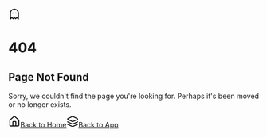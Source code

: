 <!DOCTYPE html><html lang="en"><head><meta charSet="utf-8"/><meta name="viewport" content="width=device-width, initial-scale=1"/><link rel="stylesheet" href="/_next/static/chunks/%5Broot%20of%20the%20server%5D__b07dbc43._.css" data-precedence="next_static/chunks/[root of the server]__b07dbc43._.css"/><link rel="preload" as="script" fetchPriority="low" href="/_next/static/chunks/%5Bturbopack%5D_browser_dev_hmr-client_hmr-client_ts_c040f5c6._.js"/><script src="/_next/static/chunks/node_modules_next_dist_compiled_2ce9398a._.js" async=""></script><script src="/_next/static/chunks/node_modules_next_dist_client_fdf37019._.js" async=""></script><script src="/_next/static/chunks/node_modules_next_dist_3bfaed20._.js" async=""></script><script src="/_next/static/chunks/ed0b0_%40swc_helpers_cjs_d9e50ee1._.js" async=""></script><script src="/_next/static/chunks/_e69f0d32._.js" async=""></script><script src="/_next/static/chunks/_deb52305._.js" async=""></script><script src="/_next/static/chunks/node_modules_next_dist_1a6ee436._.js" async=""></script><script src="/_next/static/chunks/src_app_favicon_ico_mjs_376f0eb5._.js" async=""></script><script src="/_next/static/chunks/node_modules_ee8196f3._.js" async=""></script><script src="/_next/static/chunks/src_a97c6cda._.js" async=""></script><script src="/_next/static/chunks/src_app_layout_tsx_85f306c7._.js" async=""></script><script src="/_next/static/chunks/node_modules_@sentry_nextjs_build_esm_fcbc9425._.js" async=""></script><script src="/_next/static/chunks/node_modules_@sentry_core_build_esm_71d1e44d._.js" async=""></script><script src="/_next/static/chunks/node_modules_@sentry_browser_build_npm_esm_f432631a._.js" async=""></script><script src="/_next/static/chunks/node_modules_@sentry-internal_browser-utils_build_esm_e11755f5._.js" async=""></script><script src="/_next/static/chunks/node_modules_@sentry_react_build_esm_91762221._.js" async=""></script><script src="/_next/static/chunks/node_modules_next_5b59eec0._.js" async=""></script><script src="/_next/static/chunks/node_modules_@sentry-internal_replay_build_npm_esm_index_59148d8f.js" async=""></script><script src="/_next/static/chunks/node_modules_e2e6785c._.js" async=""></script><script src="/_next/static/chunks/src_32ee38ba._.js" async=""></script><script src="/_next/static/chunks/src_app_global-error_tsx_94413351._.js" async=""></script><meta name="robots" content="noindex"/><meta name="next-size-adjust" content=""/><meta property="og:image" content="/oneStopMarketing.png"/><meta property="og:image:type" content="image/png"/><meta property="og:image:width" content="1200"/><meta property="og:image:height" content="630"/><meta property="og:site_name" content="oneStopMarketing"/><meta property="og:url" content="https://oneStopMarketing.dev/"/><meta name="twitter:image" content="/oneStopMarketing.png"/><meta name="twitter:image:type" content="image/png"/><meta name="twitter:image:width" content="1200"/><meta name="twitter:image:height" content="630"/><meta name="twitter:card" content="summary_large_image"/><title>oneStopMarketing - SaaS Template</title><meta name="description" content="Comprehensive SaaS starter template to ship your ideas blazingly fast"/><link rel="icon" href="/favicon.ico?favicon.45db1c09.ico" sizes="256x256" type="image/x-icon"/><script>document.querySelectorAll('body link[rel="icon"], body link[rel="apple-touch-icon"]').forEach(el => document.head.appendChild(el))</script><script src="/_next/static/chunks/node_modules_next_dist_build_polyfills_polyfill-nomodule.js" noModule=""></script></head><body class="geist_e531dabc-module__QGiZLq__variable geist_mono_68a01160-module__YLcDdW__variable antialiased"><section aria-label="Notifications alt+T" tabindex="-1" aria-live="polite" aria-relevant="additions text" aria-atomic="false"></section><div class="flex min-h-screen w-full items-center justify-center bg-background px-4 py-12 lg:px-8"><div class="rounded-lg border text-card-foreground relative overflow-hidden border-none bg-gradient-to-br from-background to-muted p-8 shadow-xl"><div class="absolute right-0 top-0 size-32 rotate-45 bg-gradient-to-br from-primary/20 to-primary/10"></div><div class="relative z-10 flex flex-col items-center text-center"><div class="mb-4 flex items-center justify-center rounded-full bg-muted p-3"><svg xmlns="http://www.w3.org/2000/svg" width="24" height="24" viewBox="0 0 24 24" fill="none" stroke="currentColor" stroke-width="2" stroke-linecap="round" stroke-linejoin="round" class="lucide lucide-ghost size-12 text-primary"><path d="M9 10h.01"></path><path d="M15 10h.01"></path><path d="M12 2a8 8 0 0 0-8 8v12l3-3 2.5 2.5L12 19l2.5 2.5L17 19l3 3V10a8 8 0 0 0-8-8z"></path></svg></div><h1 class="mb-2 text-4xl font-bold tracking-tight">404</h1><h2 class="mb-4 text-2xl font-semibold">Page Not Found</h2><p class="mb-8 max-w-md text-muted-foreground">Sorry, we couldn&#x27;t find the page you&#x27;re looking for. Perhaps it&#x27;s been moved or no longer exists.</p><div class="flex flex-col gap-4 sm:flex-row"><a class="inline-flex items-center justify-center whitespace-nowrap rounded-md font-medium focus-visible:outline-none focus-visible:ring-1 focus-visible:ring-ring disabled:pointer-events-none disabled:opacity-50 [&amp;_svg]:pointer-events-none [&amp;_svg]:size-4 [&amp;_svg]:shrink-0 bg-radial-[at_52%_-52%] **:[text-shadow:0_1px_0_var(--color-primary)] border-primary from-primary/70 to-primary/95 text-primary-foreground inset-shadow-2xs inset-shadow-white/25 dark:inset-shadow-white dark:from-primary dark:to-primary/70 dark:hover:to-primary border text-sm shadow-md shadow-zinc-950/30 ring-0 transition-[filter] duration-200 hover:brightness-125 active:brightness-95 dark:border-0 h-9 px-4 py-2 gap-2" href="/"><svg xmlns="http://www.w3.org/2000/svg" width="24" height="24" viewBox="0 0 24 24" fill="none" stroke="currentColor" stroke-width="2" stroke-linecap="round" stroke-linejoin="round" class="lucide lucide-house size-4"><path d="M15 21v-8a1 1 0 0 0-1-1h-4a1 1 0 0 0-1 1v8"></path><path d="M3 10a2 2 0 0 1 .709-1.528l7-5.999a2 2 0 0 1 2.582 0l7 5.999A2 2 0 0 1 21 10v9a2 2 0 0 1-2 2H5a2 2 0 0 1-2-2z"></path></svg>Back to Home</a><a class="inline-flex items-center justify-center whitespace-nowrap rounded-md text-sm font-medium transition-colors focus-visible:outline-none focus-visible:ring-1 focus-visible:ring-ring disabled:pointer-events-none disabled:opacity-50 [&amp;_svg]:pointer-events-none [&amp;_svg]:size-4 [&amp;_svg]:shrink-0 border border-input bg-background shadow-sm hover:bg-accent hover:text-accent-foreground h-9 px-4 py-2 gap-2" href="/callback"><svg xmlns="http://www.w3.org/2000/svg" width="24" height="24" viewBox="0 0 24 24" fill="none" stroke="currentColor" stroke-width="2" stroke-linecap="round" stroke-linejoin="round" class="lucide lucide-layers size-4"><path d="m12.83 2.18a2 2 0 0 0-1.66 0L2.6 6.08a1 1 0 0 0 0 1.83l8.58 3.91a2 2 0 0 0 1.66 0l8.58-3.9a1 1 0 0 0 0-1.83Z"></path><path d="m22 17.65-9.17 4.16a2 2 0 0 1-1.66 0L2 17.65"></path><path d="m22 12.65-9.17 4.16a2 2 0 0 1-1.66 0L2 12.65"></path></svg>Back to App</a></div></div></div></div><!--$--><!--/$--><!--$--><!--/$--><script src="/_next/static/chunks/%5Bturbopack%5D_browser_dev_hmr-client_hmr-client_ts_c040f5c6._.js" async=""></script><script>(self.__next_f=self.__next_f||[]).push([0])</script><script>self.__next_f.push([1,"3:\"$Sreact.fragment\"\n5:I[\"[project]/node_modules/next/dist/client/components/layout-router.js [app-client] (ecmascript)\",[\"static/chunks/node_modules_next_dist_1a6ee436._.js\",\"static/chunks/src_app_favicon_ico_mjs_376f0eb5._.js\"],\"default\"]\n6:I[\"[project]/node_modules/next/dist/client/components/render-from-template-context.js [app-client] (ecmascript)\",[\"static/chunks/node_modules_next_dist_1a6ee436._.js\",\"static/chunks/src_app_favicon_ico_mjs_376f0eb5._.js\"],\"default\"]\n8:I[\"[project]/src/components/PostHogProvider.tsx [app-client] (ecmascript)\",[\"static/chunks/node_modules_ee8196f3._.js\",\"static/chunks/src_a97c6cda._.js\",\"static/chunks/src_app_layout_tsx_85f306c7._.js\"],\"PostHogProvider\"]\n9:I[\"[project]/node_modules/sonner/dist/index.mjs [app-client] (ecmascript)\",[\"static/chunks/node_modules_ee8196f3._.js\",\"static/chunks/src_a97c6cda._.js\",\"static/chunks/src_app_layout_tsx_85f306c7._.js\"],\"Toaster\"]\n1d:I[\"[project]/node_modules/next/dist/client/components/metadata/metadata-boundary.js [app-client] (ecmascript)\",[\"static/chunks/node_modules_next_dist_1a6ee436._.js\",\"static/chunks/src_app_favicon_ico_mjs_376f0eb5._.js\"],\"MetadataBoundary\"]\n20:I[\"[project]/node_modules/next/dist/client/components/metadata/metadata-boundary.js [app-client] (ecmascript)\",[\"static/chunks/node_modules_next_dist_1a6ee436._.js\",\"static/chunks/src_app_favicon_ico_mjs_376f0eb5._.js\"],\"OutletBoundary\"]\n27:I[\"[project]/node_modules/next/dist/client/components/metadata/async-metadata.js [app-client] (ecmascript)\",[\"static/chunks/node_modules_next_dist_1a6ee436._.js\",\"static/chunks/src_app_favicon_ico_mjs_376f0eb5._.js\"],\"AsyncMetadataOutlet\"]\n2a:I[\"[project]/node_modules/next/dist/client/components/client-page.js [app-client] (ecmascript)\",[\"static/chunks/node_modules_next_dist_1a6ee436._.js\",\"static/chunks/src_app_favicon_ico_mjs_376f0eb5._.js\"],\"ClientPageRoot\"]\n2b:I[\"[project]/node_modules/next/dist/client/components/client-segment.js [app-client] (ecmascript)\",[\"static/chunks/node_modules_next_dist_1a6ee436._.js\",\"static/chunks/src_app_"])</script><script>self.__next_f.push([1,"favicon_ico_mjs_376f0eb5._.js\"],\"ClientSegmentRoot\"]\n2c:I[\"[project]/src/app/global-error.tsx [app-client] (ecmascript)\",[\"static/chunks/node_modules_ee8196f3._.js\",\"static/chunks/src_a97c6cda._.js\",\"static/chunks/src_app_layout_tsx_85f306c7._.js\",\"static/chunks/node_modules_@sentry_nextjs_build_esm_fcbc9425._.js\",\"static/chunks/node_modules_@sentry_core_build_esm_71d1e44d._.js\",\"static/chunks/node_modules_@sentry_browser_build_npm_esm_f432631a._.js\",\"static/chunks/node_modules_@sentry-internal_browser-utils_build_esm_e11755f5._.js\",\"static/chunks/node_modules_@sentry_react_build_esm_91762221._.js\",\"static/chunks/node_modules_next_5b59eec0._.js\",\"static/chunks/node_modules_@sentry-internal_replay_build_npm_esm_index_59148d8f.js\",\"static/chunks/node_modules_e2e6785c._.js\",\"static/chunks/src_32ee38ba._.js\",\"static/chunks/src_app_global-error_tsx_94413351._.js\"],\"default\"]\n2d:I[\"[project]/node_modules/next/dist/client/components/http-access-fallback/error-boundary.js [app-client] (ecmascript)\",[\"static/chunks/node_modules_next_dist_1a6ee436._.js\",\"static/chunks/src_app_favicon_ico_mjs_376f0eb5._.js\"],\"HTTPAccessFallbackBoundary\"]\n2e:I[\"[project]/node_modules/next/dist/client/components/metadata/metadata-boundary.js [app-client] (ecmascript)\",[\"static/chunks/node_modules_next_dist_1a6ee436._.js\",\"static/chunks/src_app_favicon_ico_mjs_376f0eb5._.js\"],\"ViewportBoundary\"]\n2f:\"$SkResourceStore\"\n38:\"$Sreact.suspense\"\n39:I[\"[project]/node_modules/next/dist/client/components/metadata/async-metadata.js [app-client] (ecmascript)\",[\"static/chunks/node_modules_next_dist_1a6ee436._.js\",\"static/chunks/src_app_favicon_ico_mjs_376f0eb5._.js\"],\"AsyncMetadata\"]\n:HL[\"/_next/static/chunks/%5Broot%20of%20the%20server%5D__b07dbc43._.css\",\"style\"]\n2:{\"name\":\"Preloads\",\"env\":\"Server\",\"key\":null,\"owner\":null,\"stack\":[],\"props\":{\"preloadCallbacks\":[\"$E(()=\u003e{ctx.componentMod.preloadStyle(fullHref,ctx.renderOpts.crossOrigin,ctx.nonce)})\"]}}\n1:D\"$2\"\n1:null\n7:{\"name\":\"RootLayout\",\"env\":\"Server\",\"key\":null,\"owner\":null,\"stack\":[],\"props\":{\"childr"])</script><script>self.__next_f.push([1,"en\":[\"$\",\"$L5\",null,{\"parallelRouterKey\":\"children\",\"error\":\"$undefined\",\"errorStyles\":\"$undefined\",\"errorScripts\":\"$undefined\",\"template\":[\"$\",\"$3\",null,{\"children\":[\"$\",\"$L6\",null,{},null,[],1]},null,[],0],\"templateStyles\":\"$undefined\",\"templateScripts\":\"$undefined\",\"notFound\":\"$Y\",\"forbidden\":\"$undefined\",\"unauthorized\":\"$undefined\"},null,[],1],\"params\":\"$Y\"}}\n4:D\"$7\"\nb:{\"name\":\"NotFoundPage\",\"env\":\"Server\",\"key\":null,\"owner\":null,\"stack\":[],\"props\":{}}\na:D\"$b\"\nd:{\"name\":\"GhostIcon\",\"env\":\"Server\",\"key\":null,\"owner\":\"$b\",\"stack\":[[\"NotFoundPage\",\"/Users/abhishekgusain/Documents/2025/cloudfare_onestopmarketing/.next/server/chunks/ssr/src_app_not-found_tsx_16e92e39._.js\",149,290]],\"props\":{}}\nc:D\"$d\"\nc:[\"$\",\"svg\",null,{\"xmlns\":\"http://www.w3.org/2000/svg\",\"width\":\"24\",\"height\":\"24\",\"viewBox\":\"0 0 24 24\",\"fill\":\"none\",\"stroke\":\"currentColor\",\"strokeWidth\":\"2\",\"strokeLinecap\":\"round\",\"strokeLinejoin\":\"round\",\"className\":\"lucide lucide-ghost size-12 text-primary\",\"children\":[[\"$\",\"path\",null,{\"d\":\"M9 10h.01\"},\"$d\",[[\"GhostIcon\",\"/Users/abhishekgusain/Documents/2025/cloudfare_onestopmarketing/.next/server/chunks/ssr/src_app_not-found_tsx_16e92e39._.js\",28,264]],1],[\"$\",\"path\",null,{\"d\":\"M15 10h.01\"},\"$d\",[[\"GhostIcon\",\"/Users/abhishekgusain/Documents/2025/cloudfare_onestopmarketing/.next/server/chunks/ssr/src_app_not-found_tsx_16e92e39._.js\",35,264]],1],[\"$\",\"path\",null,{\"d\":\"M12 2a8 8 0 0 0-8 8v12l3-3 2.5 2.5L12 19l2.5 2.5L17 19l3 3V10a8 8 0 0 0-8-8z\"},\"$d\",[[\"GhostIcon\",\"/Users/abhishekgusain/Documents/2025/cloudfare_onestopmarketing/.next/server/chunks/ssr/src_app_not-found_tsx_16e92e39._.js\",42,264]],1]]},\"$d\",[[\"GhostIcon\",\"/Users/abhishekgusain/Documents/2025/cloudfare_onestopmarketing/.next/server/chunks/ssr/src_app_not-found_tsx_16e92e39._.js\",14,279]],1]\nf:{\"name\":\"HouseIcon\",\"env\":\"Server\",\"key\":null,\"owner\":\"$b\",\"stack\":[[\"NotFoundPage\",\"/Users/abhishekgusain/Documents/2025/cloudfare_onestopmarketing/.next/server/chunks/ssr/src_app_not-found_tsx_16e92e39._.js\",191,292]],\"props\":{}}\ne:D\"$f\"\ne:[\"$\",\"svg\",nu"])</script><script>self.__next_f.push([1,"ll,{\"xmlns\":\"http://www.w3.org/2000/svg\",\"width\":\"24\",\"height\":\"24\",\"viewBox\":\"0 0 24 24\",\"fill\":\"none\",\"stroke\":\"currentColor\",\"strokeWidth\":\"2\",\"strokeLinecap\":\"round\",\"strokeLinejoin\":\"round\",\"className\":\"lucide lucide-house size-4\",\"children\":[[\"$\",\"path\",null,{\"d\":\"M15 21v-8a1 1 0 0 0-1-1h-4a1 1 0 0 0-1 1v8\"},\"$f\",[[\"HouseIcon\",\"/Users/abhishekgusain/Documents/2025/cloudfare_onestopmarketing/.next/server/chunks/ssr/src_app_not-found_tsx_16e92e39._.js\",69,264]],1],[\"$\",\"path\",null,{\"d\":\"M3 10a2 2 0 0 1 .709-1.528l7-5.999a2 2 0 0 1 2.582 0l7 5.999A2 2 0 0 1 21 10v9a2 2 0 0 1-2 2H5a2 2 0 0 1-2-2z\"},\"$f\",[[\"HouseIcon\",\"/Users/abhishekgusain/Documents/2025/cloudfare_onestopmarketing/.next/server/chunks/ssr/src_app_not-found_tsx_16e92e39._.js\",76,264]],1]]},\"$f\",[[\"HouseIcon\",\"/Users/abhishekgusain/Documents/2025/cloudfare_onestopmarketing/.next/server/chunks/ssr/src_app_not-found_tsx_16e92e39._.js\",55,279]],1]\n11:{\"name\":\"LayersIcon\",\"env\":\"Server\",\"key\":null,\"owner\":\"$b\",\"stack\":[[\"NotFoundPage\",\"/Users/abhishekgusain/Documents/2025/cloudfare_onestopmarketing/.next/server/chunks/ssr/src_app_not-found_tsx_16e92e39._.js\",208,292]],\"props\":{}}\n10:D\"$11\"\n10:[\"$\",\"svg\",null,{\"xmlns\":\"http://www.w3.org/2000/svg\",\"width\":\"24\",\"height\":\"24\",\"viewBox\":\"0 0 24 24\",\"fill\":\"none\",\"stroke\":\"currentColor\",\"strokeWidth\":\"2\",\"strokeLinecap\":\"round\",\"strokeLinejoin\":\"round\",\"className\":\"lucide lucide-layers size-4\",\"children\":[[\"$\",\"path\",null,{\"d\":\"m12.83 2.18a2 2 0 0 0-1.66 0L2.6 6.08a1 1 0 0 0 0 1.83l8.58 3.91a2 2 0 0 0 1.66 0l8.58-3.9a1 1 0 0 0 0-1.83Z\"},\"$11\",[[\"LayersIcon\",\"/Users/abhishekgusain/Documents/2025/cloudfare_onestopmarketing/.next/server/chunks/ssr/src_app_not-found_tsx_16e92e39._.js\",103,264]],1],[\"$\",\"path\",null,{\"d\":\"m22 17.65-9.17 4.16a2 2 0 0 1-1.66 0L2 17.65\"},\"$11\",[[\"LayersIcon\",\"/Users/abhishekgusain/Documents/2025/cloudfare_onestopmarketing/.next/server/chunks/ssr/src_app_not-found_tsx_16e92e39._.js\",110,264]],1],[\"$\",\"path\",null,{\"d\":\"m22 12.65-9.17 4.16a2 2 0 0 1-1.66 0L2 12.65\"},\"$11\",[[\"LayersIcon"])</script><script>self.__next_f.push([1,"\",\"/Users/abhishekgusain/Documents/2025/cloudfare_onestopmarketing/.next/server/chunks/ssr/src_app_not-found_tsx_16e92e39._.js\",117,264]],1]]},\"$11\",[[\"LayersIcon\",\"/Users/abhishekgusain/Documents/2025/cloudfare_onestopmarketing/.next/server/chunks/ssr/src_app_not-found_tsx_16e92e39._.js\",89,280]],1]\n"])</script><script>self.__next_f.push([1,"a:[\"$\",\"div\",null,{\"className\":\"flex min-h-screen w-full items-center justify-center bg-background px-4 py-12 lg:px-8\",\"children\":[\"$\",\"div\",null,{\"className\":\"rounded-lg border text-card-foreground relative overflow-hidden border-none bg-gradient-to-br from-background to-muted p-8 shadow-xl\",\"children\":[[\"$\",\"div\",null,{\"className\":\"absolute right-0 top-0 size-32 rotate-45 bg-gradient-to-br from-primary/20 to-primary/10\"},\"$b\",[[\"NotFoundPage\",\"/Users/abhishekgusain/Documents/2025/cloudfare_onestopmarketing/.next/server/chunks/ssr/src_app_not-found_tsx_16e92e39._.js\",137,268]],1],[\"$\",\"div\",null,{\"className\":\"relative z-10 flex flex-col items-center text-center\",\"children\":[[\"$\",\"div\",null,{\"className\":\"mb-4 flex items-center justify-center rounded-full bg-muted p-3\",\"children\":\"$c\"},\"$b\",[[\"NotFoundPage\",\"/Users/abhishekgusain/Documents/2025/cloudfare_onestopmarketing/.next/server/chunks/ssr/src_app_not-found_tsx_16e92e39._.js\",147,276]],1],[\"$\",\"h1\",null,{\"className\":\"mb-2 text-4xl font-bold tracking-tight\",\"children\":\"404\"},\"$b\",[[\"NotFoundPage\",\"/Users/abhishekgusain/Documents/2025/cloudfare_onestopmarketing/.next/server/chunks/ssr/src_app_not-found_tsx_16e92e39._.js\",159,276]],1],[\"$\",\"h2\",null,{\"className\":\"mb-4 text-2xl font-semibold\",\"children\":\"Page Not Found\"},\"$b\",[[\"NotFoundPage\",\"/Users/abhishekgusain/Documents/2025/cloudfare_onestopmarketing/.next/server/chunks/ssr/src_app_not-found_tsx_16e92e39._.js\",167,276]],1],[\"$\",\"p\",null,{\"className\":\"mb-8 max-w-md text-muted-foreground\",\"children\":\"Sorry, we couldn't find the page you're looking for. Perhaps it's been moved or no longer exists.\"},\"$b\",[[\"NotFoundPage\",\"/Users/abhishekgusain/Documents/2025/cloudfare_onestopmarketing/.next/server/chunks/ssr/src_app_not-found_tsx_16e92e39._.js\",175,276]],1],[\"$\",\"div\",null,{\"className\":\"flex flex-col gap-4 sm:flex-row\",\"children\":[[\"$\",\"a\",null,{\"className\":\"inline-flex items-center justify-center whitespace-nowrap rounded-md font-medium focus-visible:outline-none focus-visible:ring-1 focus-visible:ring-ring disabled:pointer-events-none disabled:opacity-50 [\u0026_svg]:pointer-events-none [\u0026_svg]:size-4 [\u0026_svg]:shrink-0 bg-radial-[at_52%_-52%] **:[text-shadow:0_1px_0_var(--color-primary)] border-primary from-primary/70 to-primary/95 text-primary-foreground inset-shadow-2xs inset-shadow-white/25 dark:inset-shadow-white dark:from-primary dark:to-primary/70 dark:hover:to-primary border text-sm shadow-md shadow-zinc-950/30 ring-0 transition-[filter] duration-200 hover:brightness-125 active:brightness-95 dark:border-0 h-9 px-4 py-2 gap-2\",\"href\":\"/\",\"children\":[\"$e\",\"Back to Home\"]},\"$b\",[[\"NotFoundPage\",\"/Users/abhishekgusain/Documents/2025/cloudfare_onestopmarketing/.next/server/chunks/ssr/src_app_not-found_tsx_16e92e39._.js\",186,284]],1],[\"$\",\"a\",null,{\"className\":\"inline-flex items-center justify-center whitespace-nowrap rounded-md text-sm font-medium transition-colors focus-visible:outline-none focus-visible:ring-1 focus-visible:ring-ring disabled:pointer-events-none disabled:opacity-50 [\u0026_svg]:pointer-events-none [\u0026_svg]:size-4 [\u0026_svg]:shrink-0 border border-input bg-background shadow-sm hover:bg-accent hover:text-accent-foreground h-9 px-4 py-2 gap-2\",\"href\":\"/callback\",\"children\":[\"$10\",\"Back to App\"]},\"$b\",[[\"NotFoundPage\",\"/Users/abhishekgusain/Documents/2025/cloudfare_onestopmarketing/.next/server/chunks/ssr/src_app_not-found_tsx_16e92e39._.js\",203,284]],1]]},\"$b\",[[\"NotFoundPage\",\"/Users/abhishekgusain/Documents/2025/cloudfare_onestopmarketing/.next/server/chunks/ssr/src_app_not-found_tsx_16e92e39._.js\",183,276]],1]]},\"$b\",[[\"NotFoundPage\",\"/Users/abhishekgusain/Documents/2025/cloudfare_onestopmarketing/.next/server/chunks/ssr/src_app_not-found_tsx_16e92e39._.js\",144,268]],1]]},\"$b\",[[\"NotFoundPage\",\"/Users/abhishekgusain/Documents/2025/cloudfare_onestopmarketing/.next/server/chunks/ssr/src_app_not-found_tsx_16e92e39._.js\",134,270]],1]},\"$b\",[[\"NotFoundPage\",\"/Users/abhishekgusain/Documents/2025/cloudfare_onestopmarketing/.next/server/chunks/ssr/src_app_not-found_tsx_16e92e39._.js\",132,263]],1]\n"])</script><script>self.__next_f.push([1,"4:[\"$\",\"html\",null,{\"lang\":\"en\",\"children\":[[\"$\",\"meta\",null,{\"property\":\"og:image\",\"content\":\"/oneStopMarketing.png\"},\"$7\",[[\"RootLayout\",\"/Users/abhishekgusain/Documents/2025/cloudfare_onestopmarketing/.next/server/chunks/ssr/[root of the server]__6fbb6ad1._.js\",131,264]],1],[\"$\",\"meta\",null,{\"property\":\"og:image:type\",\"content\":\"image/png\"},\"$7\",[[\"RootLayout\",\"/Users/abhishekgusain/Documents/2025/cloudfare_onestopmarketing/.next/server/chunks/ssr/[root of the server]__6fbb6ad1._.js\",139,264]],1],[\"$\",\"meta\",null,{\"property\":\"og:image:width\",\"content\":\"1200\"},\"$7\",[[\"RootLayout\",\"/Users/abhishekgusain/Documents/2025/cloudfare_onestopmarketing/.next/server/chunks/ssr/[root of the server]__6fbb6ad1._.js\",147,264]],1],[\"$\",\"meta\",null,{\"property\":\"og:image:height\",\"content\":\"630\"},\"$7\",[[\"RootLayout\",\"/Users/abhishekgusain/Documents/2025/cloudfare_onestopmarketing/.next/server/chunks/ssr/[root of the server]__6fbb6ad1._.js\",155,264]],1],[\"$\",\"meta\",null,{\"property\":\"og:site_name\",\"content\":\"oneStopMarketing\"},\"$7\",[[\"RootLayout\",\"/Users/abhishekgusain/Documents/2025/cloudfare_onestopmarketing/.next/server/chunks/ssr/[root of the server]__6fbb6ad1._.js\",163,264]],1],[\"$\",\"meta\",null,{\"property\":\"og:url\",\"content\":\"https://oneStopMarketing.dev/\"},\"$7\",[[\"RootLayout\",\"/Users/abhishekgusain/Documents/2025/cloudfare_onestopmarketing/.next/server/chunks/ssr/[root of the server]__6fbb6ad1._.js\",171,264]],1],[\"$\",\"meta\",null,{\"name\":\"twitter:image\",\"content\":\"/oneStopMarketing.png\"},\"$7\",[[\"RootLayout\",\"/Users/abhishekgusain/Documents/2025/cloudfare_onestopmarketing/.next/server/chunks/ssr/[root of the server]__6fbb6ad1._.js\",179,264]],1],[\"$\",\"meta\",null,{\"name\":\"twitter:image:type\",\"content\":\"image/png\"},\"$7\",[[\"RootLayout\",\"/Users/abhishekgusain/Documents/2025/cloudfare_onestopmarketing/.next/server/chunks/ssr/[root of the server]__6fbb6ad1._.js\",187,264]],1],[\"$\",\"meta\",null,{\"name\":\"twitter:image:width\",\"content\":\"1200\"},\"$7\",[[\"RootLayout\",\"/Users/abhishekgusain/Documents/2025/cloudfare_onestopmarketing/.next/server/chunks/ssr/[root of the server]__6fbb6ad1._.js\",195,264]],1],[\"$\",\"meta\",null,{\"name\":\"twitter:image:height\",\"content\":\"630\"},\"$7\",[[\"RootLayout\",\"/Users/abhishekgusain/Documents/2025/cloudfare_onestopmarketing/.next/server/chunks/ssr/[root of the server]__6fbb6ad1._.js\",203,264]],1],[\"$\",\"meta\",null,{\"name\":\"twitter:card\",\"content\":\"summary_large_image\"},\"$7\",[[\"RootLayout\",\"/Users/abhishekgusain/Documents/2025/cloudfare_onestopmarketing/.next/server/chunks/ssr/[root of the server]__6fbb6ad1._.js\",211,264]],1],[\"$\",\"body\",null,{\"className\":\"geist_e531dabc-module__QGiZLq__variable geist_mono_68a01160-module__YLcDdW__variable antialiased\",\"children\":[\"$\",\"$L8\",null,{\"children\":[[\"$\",\"$L9\",null,{},\"$7\",[[\"RootLayout\",\"/Users/abhishekgusain/Documents/2025/cloudfare_onestopmarketing/.next/server/chunks/ssr/[root of the server]__6fbb6ad1._.js\",223,276]],1],[\"$\",\"$L5\",null,{\"parallelRouterKey\":\"children\",\"error\":\"$undefined\",\"errorStyles\":\"$undefined\",\"errorScripts\":\"$undefined\",\"template\":[\"$\",\"$L6\",null,{},null,[],1],\"templateStyles\":\"$undefined\",\"templateScripts\":\"$undefined\",\"notFound\":[\"$a\",[]],\"forbidden\":\"$undefined\",\"unauthorized\":\"$undefined\"},null,[],1]]},\"$7\",[[\"RootLayout\",\"/Users/abhishekgusain/Documents/2025/cloudfare_onestopmarketing/.next/server/chunks/ssr/[root of the server]__6fbb6ad1._.js\",221,278]],1]},\"$7\",[[\"RootLayout\",\"/Users/abhishekgusain/Documents/2025/cloudfare_onestopmarketing/.next/server/chunks/ssr/[root of the server]__6fbb6ad1._.js\",219,264]],1]]},\"$7\",[[\"RootLayout\",\"/Users/abhishekgusain/Documents/2025/cloudfare_onestopmarketing/.next/server/chunks/ssr/[root of the server]__6fbb6ad1._.js\",128,263]],1]\n"])</script><script>self.__next_f.push([1,"13:{\"name\":\"NotFoundPage\",\"env\":\"Server\",\"key\":null,\"owner\":null,\"stack\":[],\"props\":{\"params\":\"$@\",\"searchParams\":\"$@\"}}\n12:D\"$13\"\n15:{\"name\":\"GhostIcon\",\"env\":\"Server\",\"key\":null,\"owner\":\"$13\",\"stack\":[[\"NotFoundPage\",\"/Users/abhishekgusain/Documents/2025/cloudfare_onestopmarketing/.next/server/chunks/ssr/src_app_not-found_tsx_16e92e39._.js\",149,290]],\"props\":{}}\n14:D\"$15\"\n14:[\"$\",\"svg\",null,{\"xmlns\":\"http://www.w3.org/2000/svg\",\"width\":\"24\",\"height\":\"24\",\"viewBox\":\"0 0 24 24\",\"fill\":\"none\",\"stroke\":\"currentColor\",\"strokeWidth\":\"2\",\"strokeLinecap\":\"round\",\"strokeLinejoin\":\"round\",\"className\":\"lucide lucide-ghost size-12 text-primary\",\"children\":[[\"$\",\"path\",null,{\"d\":\"M9 10h.01\"},\"$15\",[[\"GhostIcon\",\"/Users/abhishekgusain/Documents/2025/cloudfare_onestopmarketing/.next/server/chunks/ssr/src_app_not-found_tsx_16e92e39._.js\",28,264]],1],[\"$\",\"path\",null,{\"d\":\"M15 10h.01\"},\"$15\",[[\"GhostIcon\",\"/Users/abhishekgusain/Documents/2025/cloudfare_onestopmarketing/.next/server/chunks/ssr/src_app_not-found_tsx_16e92e39._.js\",35,264]],1],[\"$\",\"path\",null,{\"d\":\"M12 2a8 8 0 0 0-8 8v12l3-3 2.5 2.5L12 19l2.5 2.5L17 19l3 3V10a8 8 0 0 0-8-8z\"},\"$15\",[[\"GhostIcon\",\"/Users/abhishekgusain/Documents/2025/cloudfare_onestopmarketing/.next/server/chunks/ssr/src_app_not-found_tsx_16e92e39._.js\",42,264]],1]]},\"$15\",[[\"GhostIcon\",\"/Users/abhishekgusain/Documents/2025/cloudfare_onestopmarketing/.next/server/chunks/ssr/src_app_not-found_tsx_16e92e39._.js\",14,279]],1]\n17:{\"name\":\"HouseIcon\",\"env\":\"Server\",\"key\":null,\"owner\":\"$13\",\"stack\":[[\"NotFoundPage\",\"/Users/abhishekgusain/Documents/2025/cloudfare_onestopmarketing/.next/server/chunks/ssr/src_app_not-found_tsx_16e92e39._.js\",191,292]],\"props\":{}}\n16:D\"$17\"\n16:[\"$\",\"svg\",null,{\"xmlns\":\"http://www.w3.org/2000/svg\",\"width\":\"24\",\"height\":\"24\",\"viewBox\":\"0 0 24 24\",\"fill\":\"none\",\"stroke\":\"currentColor\",\"strokeWidth\":\"2\",\"strokeLinecap\":\"round\",\"strokeLinejoin\":\"round\",\"className\":\"lucide lucide-house size-4\",\"children\":[[\"$\",\"path\",null,{\"d\":\"M15 21v-8a1 1 0 0 0-1-1h-4a1 1 0 0 0-1 1v8\"},\"$17\",[["])</script><script>self.__next_f.push([1,"\"HouseIcon\",\"/Users/abhishekgusain/Documents/2025/cloudfare_onestopmarketing/.next/server/chunks/ssr/src_app_not-found_tsx_16e92e39._.js\",69,264]],1],[\"$\",\"path\",null,{\"d\":\"M3 10a2 2 0 0 1 .709-1.528l7-5.999a2 2 0 0 1 2.582 0l7 5.999A2 2 0 0 1 21 10v9a2 2 0 0 1-2 2H5a2 2 0 0 1-2-2z\"},\"$17\",[[\"HouseIcon\",\"/Users/abhishekgusain/Documents/2025/cloudfare_onestopmarketing/.next/server/chunks/ssr/src_app_not-found_tsx_16e92e39._.js\",76,264]],1]]},\"$17\",[[\"HouseIcon\",\"/Users/abhishekgusain/Documents/2025/cloudfare_onestopmarketing/.next/server/chunks/ssr/src_app_not-found_tsx_16e92e39._.js\",55,279]],1]\n19:{\"name\":\"LayersIcon\",\"env\":\"Server\",\"key\":null,\"owner\":\"$13\",\"stack\":[[\"NotFoundPage\",\"/Users/abhishekgusain/Documents/2025/cloudfare_onestopmarketing/.next/server/chunks/ssr/src_app_not-found_tsx_16e92e39._.js\",208,292]],\"props\":{}}\n18:D\"$19\"\n18:[\"$\",\"svg\",null,{\"xmlns\":\"http://www.w3.org/2000/svg\",\"width\":\"24\",\"height\":\"24\",\"viewBox\":\"0 0 24 24\",\"fill\":\"none\",\"stroke\":\"currentColor\",\"strokeWidth\":\"2\",\"strokeLinecap\":\"round\",\"strokeLinejoin\":\"round\",\"className\":\"lucide lucide-layers size-4\",\"children\":[[\"$\",\"path\",null,{\"d\":\"m12.83 2.18a2 2 0 0 0-1.66 0L2.6 6.08a1 1 0 0 0 0 1.83l8.58 3.91a2 2 0 0 0 1.66 0l8.58-3.9a1 1 0 0 0 0-1.83Z\"},\"$19\",[[\"LayersIcon\",\"/Users/abhishekgusain/Documents/2025/cloudfare_onestopmarketing/.next/server/chunks/ssr/src_app_not-found_tsx_16e92e39._.js\",103,264]],1],[\"$\",\"path\",null,{\"d\":\"m22 17.65-9.17 4.16a2 2 0 0 1-1.66 0L2 17.65\"},\"$19\",[[\"LayersIcon\",\"/Users/abhishekgusain/Documents/2025/cloudfare_onestopmarketing/.next/server/chunks/ssr/src_app_not-found_tsx_16e92e39._.js\",110,264]],1],[\"$\",\"path\",null,{\"d\":\"m22 12.65-9.17 4.16a2 2 0 0 1-1.66 0L2 12.65\"},\"$19\",[[\"LayersIcon\",\"/Users/abhishekgusain/Documents/2025/cloudfare_onestopmarketing/.next/server/chunks/ssr/src_app_not-found_tsx_16e92e39._.js\",117,264]],1]]},\"$19\",[[\"LayersIcon\",\"/Users/abhishekgusain/Documents/2025/cloudfare_onestopmarketing/.next/server/chunks/ssr/src_app_not-found_tsx_16e92e39._.js\",89,280]],1]\n"])</script><script>self.__next_f.push([1,"12:[\"$\",\"div\",null,{\"className\":\"flex min-h-screen w-full items-center justify-center bg-background px-4 py-12 lg:px-8\",\"children\":[\"$\",\"div\",null,{\"className\":\"rounded-lg border text-card-foreground relative overflow-hidden border-none bg-gradient-to-br from-background to-muted p-8 shadow-xl\",\"children\":[[\"$\",\"div\",null,{\"className\":\"absolute right-0 top-0 size-32 rotate-45 bg-gradient-to-br from-primary/20 to-primary/10\"},\"$13\",[[\"NotFoundPage\",\"/Users/abhishekgusain/Documents/2025/cloudfare_onestopmarketing/.next/server/chunks/ssr/src_app_not-found_tsx_16e92e39._.js\",137,268]],1],[\"$\",\"div\",null,{\"className\":\"relative z-10 flex flex-col items-center text-center\",\"children\":[[\"$\",\"div\",null,{\"className\":\"mb-4 flex items-center justify-center rounded-full bg-muted p-3\",\"children\":\"$14\"},\"$13\",[[\"NotFoundPage\",\"/Users/abhishekgusain/Documents/2025/cloudfare_onestopmarketing/.next/server/chunks/ssr/src_app_not-found_tsx_16e92e39._.js\",147,276]],1],[\"$\",\"h1\",null,{\"className\":\"mb-2 text-4xl font-bold tracking-tight\",\"children\":\"404\"},\"$13\",[[\"NotFoundPage\",\"/Users/abhishekgusain/Documents/2025/cloudfare_onestopmarketing/.next/server/chunks/ssr/src_app_not-found_tsx_16e92e39._.js\",159,276]],1],[\"$\",\"h2\",null,{\"className\":\"mb-4 text-2xl font-semibold\",\"children\":\"Page Not Found\"},\"$13\",[[\"NotFoundPage\",\"/Users/abhishekgusain/Documents/2025/cloudfare_onestopmarketing/.next/server/chunks/ssr/src_app_not-found_tsx_16e92e39._.js\",167,276]],1],[\"$\",\"p\",null,{\"className\":\"mb-8 max-w-md text-muted-foreground\",\"children\":\"Sorry, we couldn't find the page you're looking for. Perhaps it's been moved or no longer exists.\"},\"$13\",[[\"NotFoundPage\",\"/Users/abhishekgusain/Documents/2025/cloudfare_onestopmarketing/.next/server/chunks/ssr/src_app_not-found_tsx_16e92e39._.js\",175,276]],1],[\"$\",\"div\",null,{\"className\":\"flex flex-col gap-4 sm:flex-row\",\"children\":[[\"$\",\"a\",null,{\"className\":\"inline-flex items-center justify-center whitespace-nowrap rounded-md font-medium focus-visible:outline-none focus-visible:ring-1 focus-visible:ring-ring disabled:pointer-events-none disabled:opacity-50 [\u0026_svg]:pointer-events-none [\u0026_svg]:size-4 [\u0026_svg]:shrink-0 bg-radial-[at_52%_-52%] **:[text-shadow:0_1px_0_var(--color-primary)] border-primary from-primary/70 to-primary/95 text-primary-foreground inset-shadow-2xs inset-shadow-white/25 dark:inset-shadow-white dark:from-primary dark:to-primary/70 dark:hover:to-primary border text-sm shadow-md shadow-zinc-950/30 ring-0 transition-[filter] duration-200 hover:brightness-125 active:brightness-95 dark:border-0 h-9 px-4 py-2 gap-2\",\"href\":\"/\",\"children\":[\"$16\",\"Back to Home\"]},\"$13\",[[\"NotFoundPage\",\"/Users/abhishekgusain/Documents/2025/cloudfare_onestopmarketing/.next/server/chunks/ssr/src_app_not-found_tsx_16e92e39._.js\",186,284]],1],[\"$\",\"a\",null,{\"className\":\"inline-flex items-center justify-center whitespace-nowrap rounded-md text-sm font-medium transition-colors focus-visible:outline-none focus-visible:ring-1 focus-visible:ring-ring disabled:pointer-events-none disabled:opacity-50 [\u0026_svg]:pointer-events-none [\u0026_svg]:size-4 [\u0026_svg]:shrink-0 border border-input bg-background shadow-sm hover:bg-accent hover:text-accent-foreground h-9 px-4 py-2 gap-2\",\"href\":\"/callback\",\"children\":[\"$18\",\"Back to App\"]},\"$13\",[[\"NotFoundPage\",\"/Users/abhishekgusain/Documents/2025/cloudfare_onestopmarketing/.next/server/chunks/ssr/src_app_not-found_tsx_16e92e39._.js\",203,284]],1]]},\"$13\",[[\"NotFoundPage\",\"/Users/abhishekgusain/Documents/2025/cloudfare_onestopmarketing/.next/server/chunks/ssr/src_app_not-found_tsx_16e92e39._.js\",183,276]],1]]},\"$13\",[[\"NotFoundPage\",\"/Users/abhishekgusain/Documents/2025/cloudfare_onestopmarketing/.next/server/chunks/ssr/src_app_not-found_tsx_16e92e39._.js\",144,268]],1]]},\"$13\",[[\"NotFoundPage\",\"/Users/abhishekgusain/Documents/2025/cloudfare_onestopmarketing/.next/server/chunks/ssr/src_app_not-found_tsx_16e92e39._.js\",134,270]],1]},\"$13\",[[\"NotFoundPage\",\"/Users/abhishekgusain/Documents/2025/cloudfare_onestopmarketing/.next/server/chunks/ssr/src_app_not-found_tsx_16e92e39._.js\",132,263]],1]\n"])</script><script>self.__next_f.push([1,"1b:{\"name\":\"\",\"env\":\"Server\",\"key\":null,\"owner\":null,\"stack\":[],\"props\":{}}\n1a:D\"$1b\"\n1c:{\"name\":\"MetadataTree\",\"env\":\"Server\",\"key\":null,\"owner\":null,\"stack\":[],\"props\":{}}\n1a:D\"$1c\"\n1f:{\"name\":\"__next_metadata_boundary__\",\"env\":\"Server\",\"key\":null,\"owner\":\"$1c\",\"stack\":[],\"props\":{}}\n1e:D\"$1f\"\n1a:[\"$\",\"$L1d\",null,{\"children\":\"$L1e\"},\"$1c\",[],1]\n22:{\"name\":\"__next_outlet_boundary__\",\"env\":\"Server\",\"key\":null,\"owner\":null,\"stack\":[],\"props\":{\"ready\":\"$E(async function getViewportReady() {\\n        await viewport();\\n        return undefined;\\n    })\"}}\n21:D\"$22\"\n24:{\"name\":\"__next_outlet_boundary__\",\"env\":\"Server\",\"key\":null,\"owner\":null,\"stack\":[],\"props\":{\"ready\":\"$E(async function getMetadataReady() {\\n        // Only warm up metadata() call when it's blocking metadata,\\n        // otherwise it will be fully managed by AsyncMetadata component.\\n        if (!serveStreamingMetadata) {\\n            await metadata();\\n        }\\n        return undefined;\\n    })\"}}\n23:D\"$24\"\n26:{\"name\":\"StreamingMetadataOutlet\",\"env\":\"Server\",\"key\":null,\"owner\":null,\"stack\":[],\"props\":{}}\n25:D\"$26\"\n25:[\"$\",\"$L27\",null,{\"promise\":\"$@28\"},\"$26\",[],1]\n"])</script><script>self.__next_f.push([1,"30:{\"name\":\"NonIndex\",\"env\":\"Server\",\"key\":null,\"owner\":null,\"stack\":[],\"props\":{\"ctx\":{\"componentMod\":{\"ClientPageRoot\":\"$2a\",\"ClientSegmentRoot\":\"$2b\",\"GlobalError\":\"$2c\",\"HTTPAccessFallbackBoundary\":\"$2d\",\"LayoutRouter\":\"$5\",\"MetadataBoundary\":\"$1d\",\"OutletBoundary\":\"$20\",\"Postpone\":\"$E(function Postpone({ reason, route }) {\\n    const prerenderStore = __TURBOPACK__imported__module__$5b$externals$5d2f$next$2f$dist$2f$server$2f$app$2d$render$2f$work$2d$unit$2d$async$2d$storage$2e$external$2e$js__$5b$external$5d$__$28$next$2f$dist$2f$server$2f$app$2d$render$2f$work$2d$unit$2d$async$2d$storage$2e$external$2e$js$2c$__cjs$29$__[\\\"workUnitAsyncStorage\\\"].getStore();\\n    const dynamicTracking = prerenderStore \u0026\u0026 prerenderStore.type === 'prerender-ppr' ? prerenderStore.dynamicTracking : null;\\n    postponeWithTracking(route, reason, dynamicTracking);\\n})\",\"RenderFromTemplateContext\":\"$6\",\"ViewportBoundary\":\"$2e\",\"__next_app__\":{\"require\":\"$E(function () { [native code] })\",\"loadChunk\":\"$E(function () { [native code] })\"},\"actionAsyncStorage\":{\"kResourceStore\":\"$2f\",\"enabled\":true},\"collectSegmentData\":\"$E(async function collectSegmentData(shouldAssumePartialData, fullPageDataBuffer, staleTime, clientModules, serverConsumerManifest, fallbackRouteParams) {\\n    // Traverse the router tree and generate a prefetch response for each segment.\\n    // A mutable map to collect the results as we traverse the route tree.\\n    const resultMap = new Map();\\n    // Before we start, warm up the module cache by decoding the page data once.\\n    // Then we can assume that any remaining async tasks that occur the next time\\n    // are due to hanging promises caused by dynamic data access. Note we only\\n    // have to do this once per page, not per individual segment.\\n    //\\n    try {\\n        await (0, __TURBOPACK__imported__module__$5b$project$5d2f$node_modules$2f$next$2f$dist$2f$compiled$2f$react$2d$server$2d$dom$2d$turbopack$2f$client$2e$edge$2e$js__$5b$app$2d$rsc$5d$__$28$ecmascript$29$__[\\\"createFromReadableStream\\\"])((0, __TURBOPACK__imported__module__$5b$project$5d2f$node_modules$2f$next$2f$dist$2f$esm$2f$server$2f$stream$2d$utils$2f$node$2d$web$2d$streams$2d$helper$2e$js__$5b$app$2d$rsc$5d$__$28$ecmascript$29$__[\\\"streamFromBuffer\\\"])(fullPageDataBuffer), {\\n            serverConsumerManifest\\n        });\\n        await (0, __TURBOPACK__imported__module__$5b$project$5d2f$node_modules$2f$next$2f$dist$2f$esm$2f$lib$2f$scheduler$2e$js__$5b$app$2d$rsc$5d$__$28$ecmascript$29$__[\\\"waitAtLeastOneReactRenderTask\\\"])();\\n    } catch  {}\\n    // Create an abort controller that we'll use to stop the stream.\\n    const abortController = new AbortController();\\n    const onCompletedProcessingRouteTree = async ()=\u003e{\\n        // Since all we're doing is decoding and re-encoding a cached prerender, if\\n        // serializing the stream takes longer than a microtask, it must because of\\n        // hanging promises caused by dynamic data.\\n        await (0, __TURBOPACK__imported__module__$5b$project$5d2f$node_modules$2f$next$2f$dist$2f$esm$2f$lib$2f$scheduler$2e$js__$5b$app$2d$rsc$5d$__$28$ecmascript$29$__[\\\"waitAtLeastOneReactRenderTask\\\"])();\\n        abortController.abort();\\n    };\\n    // Generate a stream for the route tree prefetch. While we're walking the\\n    // tree, we'll also spawn additional tasks to generate the segment prefetches.\\n    // The promises for these tasks are pushed to a mutable array that we will\\n    // await once the route tree is fully rendered.\\n    const segmentTasks = [];\\n    const { prelude: treeStream } = await (0, __TURBOPACK__imported__module__$5b$project$5d2f$node_modules$2f$next$2f$dist$2f$server$2f$route$2d$modules$2f$app$2d$page$2f$vendored$2f$rsc$2f$react$2d$server$2d$dom$2d$turbopack$2d$static$2d$edge$2e$js__$5b$app$2d$rsc$5d$__$28$ecmascript$29$__[\\\"unstable_prerender\\\"])(// we need to use a component so that when we decode the original stream\\n    // inside of it, the side effects are transferred to the new stream.\\n    // @ts-expect-error\\n    /*#__PURE__*/ (0, __TURBOPACK__imported__module__$5b$project$5d2f$node_modules$2f$next$2f$dist$2f$server$2f$route$2d$modules$2f$app$2d$page$2f$vendored$2f$rsc$2f$react$2d$jsx$2d$runtime$2e$js__$5b$app$2d$rsc$5d$__$28$ecmascript$29$__[\\\"jsx\\\"])(PrefetchTreeData, {\\n        shouldAssumePartialData: shouldAssumePartialData,\\n        fullPageDataBuffer: fullPageDataBuffer,\\n        fallbackRouteParams: fallbackRouteParams,\\n        serverConsumerManifest: serverConsumerManifest,\\n        clientModules: clientModules,\\n        staleTime: staleTime,\\n        segmentTasks: segmentTasks,\\n        onCompletedProcessingRouteTree: onCompletedProcessingRouteTree\\n    }), clientModules, {\\n        signal: abortController.signal,\\n        onError: onSegmentPrerenderError\\n    });\\n    // Write the route tree to a special `/_tree` segment.\\n    const treeBuffer = await (0, __TURBOPACK__imported__module__$5b$project$5d2f$node_modules$2f$next$2f$dist$2f$esm$2f$server$2f$stream$2d$utils$2f$node$2d$web$2d$streams$2d$helper$2e$js__$5b$app$2d$rsc$5d$__$28$ecmascript$29$__[\\\"streamToBuffer\\\"])(treeStream);\\n    resultMap.set('/_tree', treeBuffer);\\n    // Now that we've finished rendering the route tree, all the segment tasks\\n    // should have been spawned. Await them in parallel and write the segment\\n    // prefetches to the result map.\\n    for (const [segmentPath, buffer] of (await Promise.all(segmentTasks))){\\n        resultMap.set(segmentPath, buffer);\\n    }\\n    return resultMap;\\n})\",\"createMetadataComponents\":\"$E(function createMetadataComponents({ tree, searchParams, metadataContext, getDynamicParamFromSegment, appUsingSizeAdjustment, errorType, createServerParamsForMetadata, workStore, MetadataBoundary, ViewportBoundary, serveStreamingMetadata }) {\\n    function ViewportTree() {\\n        return /*#__PURE__*/ (0, __TURBOPACK__imported__module__$5b$project$5d2f$node_modules$2f$next$2f$dist$2f$server$2f$route$2d$modules$2f$app$2d$page$2f$vendored$2f$rsc$2f$react$2d$jsx$2d$runtime$2e$js__$5b$app$2d$rsc$5d$__$28$ecmascript$29$__[\\\"jsxs\\\"])(__TURBOPACK__imported__module__$5b$project$5d2f$node_modules$2f$next$2f$dist$2f$server$2f$route$2d$modules$2f$app$2d$page$2f$vendored$2f$rsc$2f$react$2d$jsx$2d$runtime$2e$js__$5b$app$2d$rsc$5d$__$28$ecmascript$29$__[\\\"Fragment\\\"], {\\n            children: [\\n                /*#__PURE__*/ (0, __TURBOPACK__imported__module__$5b$project$5d2f$node_modules$2f$next$2f$dist$2f$server$2f$route$2d$modules$2f$app$2d$page$2f$vendored$2f$rsc$2f$react$2d$jsx$2d$runtime$2e$js__$5b$app$2d$rsc$5d$__$28$ecmascript$29$__[\\\"jsx\\\"])(ViewportBoundary, {\\n                    children: /*#__PURE__*/ (0, __TURBOPACK__imported__module__$5b$project$5d2f$node_modules$2f$next$2f$dist$2f$server$2f$route$2d$modules$2f$app$2d$page$2f$vendored$2f$rsc$2f$react$2d$jsx$2d$runtime$2e$js__$5b$app$2d$rsc$5d$__$28$ecmascript$29$__[\\\"jsx\\\"])(Viewport, {})\\n                }),\\n                appUsingSizeAdjustment ? /*#__PURE__*/ (0, __TURBOPACK__imported__module__$5b$project$5d2f$node_modules$2f$next$2f$dist$2f$server$2f$route$2d$modules$2f$app$2d$page$2f$vendored$2f$rsc$2f$react$2d$jsx$2d$runtime$2e$js__$5b$app$2d$rsc$5d$__$28$ecmascript$29$__[\\\"jsx\\\"])(\\\"meta\\\", {\\n                    name: \\\"next-size-adjust\\\",\\n                    content: \\\"\\\"\\n                }) : null\\n            ]\\n        });\\n    }\\n    function MetadataTree() {\\n        return /*#__PURE__*/ (0, __TURBOPACK__imported__module__$5b$project$5d2f$node_modules$2f$next$2f$dist$2f$server$2f$route$2d$modules$2f$app$2d$page$2f$vendored$2f$rsc$2f$react$2d$jsx$2d$runtime$2e$js__$5b$app$2d$rsc$5d$__$28$ecmascript$29$__[\\\"jsx\\\"])(MetadataBoundary, {\\n            children: /*#__PURE__*/ (0, __TURBOPACK__imported__module__$5b$project$5d2f$node_modules$2f$next$2f$dist$2f$server$2f$route$2d$modules$2f$app$2d$page$2f$vendored$2f$rsc$2f$react$2d$jsx$2d$runtime$2e$js__$5b$app$2d$rsc$5d$__$28$ecmascript$29$__[\\\"jsx\\\"])(Metadata, {})\\n        });\\n    }\\n    function viewport() {\\n        return getResolvedViewport(tree, searchParams, getDynamicParamFromSegment, createServerParamsForMetadata, workStore, errorType);\\n    }\\n    async function Viewport() {\\n        try {\\n            return await viewport();\\n        } catch (error) {\\n            if (!errorType \u0026\u0026 (0, __TURBOPACK__imported__module__$5b$project$5d2f$node_modules$2f$next$2f$dist$2f$esm$2f$client$2f$components$2f$http$2d$access$2d$fallback$2f$http$2d$access$2d$fallback$2e$js__$5b$app$2d$rsc$5d$__$28$ecmascript$29$__[\\\"isHTTPAccessFallbackError\\\"])(error)) {\\n                try {\\n                    return await getNotFoundViewport(tree, searchParams, getDynamicParamFromSegment, createServerParamsForMetadata, workStore);\\n                } catch  {}\\n            }\\n            // We don't actually want to error in this component. We will\\n            // also error in the MetadataOutlet which causes the error to\\n            // bubble from the right position in the page to be caught by the\\n            // appropriate boundaries\\n            return null;\\n        }\\n    }\\n    Viewport.displayName = __TURBOPACK__imported__module__$5b$project$5d2f$node_modules$2f$next$2f$dist$2f$esm$2f$lib$2f$metadata$2f$metadata$2d$constants$2e$js__$5b$app$2d$rsc$5d$__$28$ecmascript$29$__[\\\"VIEWPORT_BOUNDARY_NAME\\\"];\\n    function metadata() {\\n        return getResolvedMetadata(tree, searchParams, getDynamicParamFromSegment, metadataContext, createServerParamsForMetadata, workStore, errorType);\\n    }\\n    async function resolveFinalMetadata() {\\n        let result;\\n        let error = null;\\n        try {\\n            result = await metadata();\\n            return {\\n                metadata: result,\\n                error: null,\\n                digest: undefined\\n            };\\n        } catch (metadataErr) {\\n            error = metadataErr;\\n            if (!errorType \u0026\u0026 (0, __TURBOPACK__imported__module__$5b$project$5d2f$node_modules$2f$next$2f$dist$2f$esm$2f$client$2f$components$2f$http$2d$access$2d$fallback$2f$http$2d$access$2d$fallback$2e$js__$5b$app$2d$rsc$5d$__$28$ecmascript$29$__[\\\"isHTTPAccessFallbackError\\\"])(metadataErr)) {\\n                try {\\n                    result = await getNotFoundMetadata(tree, searchParams, getDynamicParamFromSegment, metadataContext, createServerParamsForMetadata, workStore);\\n                    return {\\n                        metadata: result,\\n                        error,\\n                        digest: error == null ? void 0 : error.digest\\n                    };\\n                } catch (notFoundMetadataErr) {\\n                    error = notFoundMetadataErr;\\n                    // In PPR rendering we still need to throw the postpone error.\\n                    // If metadata is postponed, React needs to be aware of the location of error.\\n                    if (serveStreamingMetadata \u0026\u0026 (0, __TURBOPACK__imported__module__$5b$project$5d2f$node_modules$2f$next$2f$dist$2f$esm$2f$server$2f$lib$2f$router$2d$utils$2f$is$2d$postpone$2e$js__$5b$app$2d$rsc$5d$__$28$ecmascript$29$__[\\\"isPostpone\\\"])(notFoundMetadataErr)) {\\n                        throw notFoundMetadataErr;\\n                    }\\n                }\\n            }\\n            // In PPR rendering we still need to throw the postpone error.\\n            // If metadata is postponed, React needs to be aware of the location of error.\\n            if (serveStreamingMetadata \u0026\u0026 (0, __TURBOPACK__imported__module__$5b$project$5d2f$node_modules$2f$next$2f$dist$2f$esm$2f$server$2f$lib$2f$router$2d$utils$2f$is$2d$postpone$2e$js__$5b$app$2d$rsc$5d$__$28$ecmascript$29$__[\\\"isPostpone\\\"])(metadataErr)) {\\n                throw metadataErr;\\n            }\\n            // We don't actually want to error in this component. We will\\n            // also error in the MetadataOutlet which causes the error to\\n            // bubble from the right position in the page to be caught by the\\n            // appropriate boundaries\\n            return {\\n                metadata: result,\\n                error,\\n                digest: error == null ? void 0 : error.digest\\n            };\\n        }\\n    }\\n    async function Metadata() {\\n        const promise = resolveFinalMetadata();\\n        if (serveStreamingMetadata) {\\n            return /*#__PURE__*/ (0, __TURBOPACK__imported__module__$5b$project$5d2f$node_modules$2f$next$2f$dist$2f$server$2f$route$2d$modules$2f$app$2d$page$2f$vendored$2f$rsc$2f$react$2d$jsx$2d$runtime$2e$js__$5b$app$2d$rsc$5d$__$28$ecmascript$29$__[\\\"jsx\\\"])(__TURBOPACK__imported__module__$5b$project$5d2f$node_modules$2f$next$2f$dist$2f$server$2f$route$2d$modules$2f$app$2d$page$2f$vendored$2f$rsc$2f$react$2e$js__$5b$app$2d$rsc$5d$__$28$ecmascript$29$__[\\\"Suspense\\\"], {\\n                fallback: null,\\n                children: /*#__PURE__*/ (0, __TURBOPACK__imported__module__$5b$project$5d2f$node_modules$2f$next$2f$dist$2f$server$2f$route$2d$modules$2f$app$2d$page$2f$vendored$2f$rsc$2f$react$2d$jsx$2d$runtime$2e$js__$5b$app$2d$rsc$5d$__$28$ecmascript$29$__[\\\"jsx\\\"])(__TURBOPACK__imported__module__$5b$project$5d2f$node_modules$2f$next$2f$dist$2f$esm$2f$client$2f$components$2f$metadata$2f$async$2d$metadata$2e$js__$5b$app$2d$rsc$5d$__$28$ecmascript$29$__[\\\"AsyncMetadata\\\"], {\\n                    promise: promise\\n                })\\n            });\\n        }\\n        const metadataState = await promise;\\n        return metadataState.metadata;\\n    }\\n    Metadata.displayName = __TURBOPACK__imported__module__$5b$project$5d2f$node_modules$2f$next$2f$dist$2f$esm$2f$lib$2f$metadata$2f$metadata$2d$constants$2e$js__$5b$app$2d$rsc$5d$__$28$ecmascript$29$__[\\\"METADATA_BOUNDARY_NAME\\\"];\\n    async function getMetadataReady() {\\n        // Only warm up metadata() call when it's blocking metadata,\\n        // otherwise it will be fully managed by AsyncMetadata component.\\n        if (!serveStreamingMetadata) {\\n            await metadata();\\n        }\\n        return undefined;\\n    }\\n    async function getViewportReady() {\\n        await viewport();\\n        return undefined;\\n    }\\n    function StreamingMetadataOutlet() {\\n        if (serveStreamingMetadata) {\\n            return /*#__PURE__*/ (0, __TURBOPACK__imported__module__$5b$project$5d2f$node_modules$2f$next$2f$dist$2f$server$2f$route$2d$modules$2f$app$2d$page$2f$vendored$2f$rsc$2f$react$2d$jsx$2d$runtime$2e$js__$5b$app$2d$rsc$5d$__$28$ecmascript$29$__[\\\"jsx\\\"])(__TURBOPACK__imported__module__$5b$project$5d2f$node_modules$2f$next$2f$dist$2f$esm$2f$client$2f$components$2f$metadata$2f$async$2d$metadata$2e$js__$5b$app$2d$rsc$5d$__$28$ecmascript$29$__[\\\"AsyncMetadataOutlet\\\"], {\\n                promise: resolveFinalMetadata()\\n            });\\n        }\\n        return null;\\n    }\\n    return {\\n        ViewportTree,\\n        MetadataTree,\\n        getViewportReady,\\n        getMetadataReady,\\n        StreamingMetadataOutlet\\n    };\\n})\",\"createPrerenderParamsForClientSegment\":\"$E(function createPrerenderParamsForClientSegment(underlyingParams, workStore) {\\n    const prerenderStore = __TURBOPACK__imported__module__$5b$externals$5d2f$next$2f$dist$2f$server$2f$app$2d$render$2f$work$2d$unit$2d$async$2d$storage$2e$external$2e$js__$5b$external$5d$__$28$next$2f$dist$2f$server$2f$app$2d$render$2f$work$2d$unit$2d$async$2d$storage$2e$external$2e$js$2c$__cjs$29$__[\\\"workUnitAsyncStorage\\\"].getStore();\\n    if (prerenderStore \u0026\u0026 prerenderStore.type === 'prerender') {\\n        const fallbackParams = workStore.fallbackRouteParams;\\n        if (fallbackParams) {\\n            for(let key in underlyingParams){\\n                if (fallbackParams.has(key)) {\\n                    // This params object has one of more fallback params so we need to consider\\n                    // the awaiting of this params object \\\"dynamic\\\". Since we are in dynamicIO mode\\n                    // we encode this as a promise that never resolves\\n                    return (0, __TURBOPACK__imported__module__$5b$project$5d2f$node_modules$2f$next$2f$dist$2f$esm$2f$server$2f$dynamic$2d$rendering$2d$utils$2e$js__$5b$app$2d$rsc$5d$__$28$ecmascript$29$__[\\\"makeHangingPromise\\\"])(prerenderStore.renderSignal, '`params`');\\n                }\\n            }\\n        }\\n    }\\n    // We're prerendering in a mode that does not abort. We resolve the promise without\\n    // any tracking because we're just transporting a value from server to client where the tracking\\n    // will be applied.\\n    return Promise.resolve(underlyingParams);\\n})\",\"createPrerenderSearchParamsForClientPage\":\"$E(function createPrerenderSearchParamsForClientPage(workStore) {\\n    if (workStore.forceStatic) {\\n        // When using forceStatic we override all other logic and always just return an empty\\n        // dictionary object.\\n        return Promise.resolve({});\\n    }\\n    const prerenderStore = __TURBOPACK__imported__module__$5b$externals$5d2f$next$2f$dist$2f$server$2f$app$2d$render$2f$work$2d$unit$2d$async$2d$storage$2e$external$2e$js__$5b$external$5d$__$28$next$2f$dist$2f$server$2f$app$2d$render$2f$work$2d$unit$2d$async$2d$storage$2e$external$2e$js$2c$__cjs$29$__[\\\"workUnitAsyncStorage\\\"].getStore();\\n    if (prerenderStore \u0026\u0026 prerenderStore.type === 'prerender') {\\n        // dynamicIO Prerender\\n        // We're prerendering in a mode that aborts (dynamicIO) and should stall\\n        // the promise to ensure the RSC side is considered dynamic\\n        return (0, __TURBOPACK__imported__module__$5b$project$5d2f$node_modules$2f$next$2f$dist$2f$esm$2f$server$2f$dynamic$2d$rendering$2d$utils$2e$js__$5b$app$2d$rsc$5d$__$28$ecmascript$29$__[\\\"makeHangingPromise\\\"])(prerenderStore.renderSignal, '`searchParams`');\\n    }\\n    // We're prerendering in a mode that does not aborts. We resolve the promise without\\n    // any tracking because we're just transporting a value from server to client where the tracking\\n    // will be applied.\\n    return Promise.resolve({});\\n})\",\"createServerParamsForMetadata\":\"$E(function createServerParamsForServerSegment(underlyingParams, workStore) {\\n    const workUnitStore = __TURBOPACK__imported__module__$5b$externals$5d2f$next$2f$dist$2f$server$2f$app$2d$render$2f$work$2d$unit$2d$async$2d$storage$2e$external$2e$js__$5b$external$5d$__$28$next$2f$dist$2f$server$2f$app$2d$render$2f$work$2d$unit$2d$async$2d$storage$2e$external$2e$js$2c$__cjs$29$__[\\\"workUnitAsyncStorage\\\"].getStore();\\n    if (workUnitStore) {\\n        switch(workUnitStore.type){\\n            case 'prerender':\\n            case 'prerender-ppr':\\n            case 'prerender-legacy':\\n                return createPrerenderParams(underlyingParams, workStore, workUnitStore);\\n            default:\\n        }\\n    }\\n    return createRenderParams(underlyingParams, workStore);\\n})\",\"createServerParamsForServerSegment\":\"$E(function createServerParamsForServerSegment(underlyingParams, workStore) {\\n    const workUnitStore = __TURBOPACK__imported__module__$5b$externals$5d2f$next$2f$dist$2f$server$2f$app$2d$render$2f$work$2d$unit$2d$async$2d$storage$2e$external$2e$js__$5b$external$5d$__$28$next$2f$dist$2f$server$2f$app$2d$render$2f$work$2d$unit$2d$async$2d$storage$2e$external$2e$js$2c$__cjs$29$__[\\\"workUnitAsyncStorage\\\"].getStore();\\n    if (workUnitStore) {\\n        switch(workUnitStore.type){\\n            case 'prerender':\\n            case 'prerender-ppr':\\n            case 'prerender-legacy':\\n                return createPrerenderParams(underlyingParams, workStore, workUnitStore);\\n            default:\\n        }\\n    }\\n    return createRenderParams(underlyingParams, workStore);\\n})\",\"createServerSearchParamsForMetadata\":\"$E(function createServerSearchParamsForServerPage(underlyingSearchParams, workStore) {\\n    const workUnitStore = __TURBOPACK__imported__module__$5b$externals$5d2f$next$2f$dist$2f$server$2f$app$2d$render$2f$work$2d$unit$2d$async$2d$storage$2e$external$2e$js__$5b$external$5d$__$28$next$2f$dist$2f$server$2f$app$2d$render$2f$work$2d$unit$2d$async$2d$storage$2e$external$2e$js$2c$__cjs$29$__[\\\"workUnitAsyncStorage\\\"].getStore();\\n    if (workUnitStore) {\\n        switch(workUnitStore.type){\\n            case 'prerender':\\n            case 'prerender-ppr':\\n            case 'prerender-legacy':\\n                return createPrerenderSearchParams(workStore, workUnitStore);\\n            default:\\n        }\\n    }\\n    return createRenderSearchParams(underlyingSearchParams, workStore);\\n})\",\"createServerSearchParamsForServerPage\":\"$E(function createServerSearchParamsForServerPage(underlyingSearchParams, workStore) {\\n    const workUnitStore = __TURBOPACK__imported__module__$5b$externals$5d2f$next$2f$dist$2f$server$2f$app$2d$render$2f$work$2d$unit$2d$async$2d$storage$2e$external$2e$js__$5b$external$5d$__$28$next$2f$dist$2f$server$2f$app$2d$render$2f$work$2d$unit$2d$async$2d$storage$2e$external$2e$js$2c$__cjs$29$__[\\\"workUnitAsyncStorage\\\"].getStore();\\n    if (workUnitStore) {\\n        switch(workUnitStore.type){\\n            case 'prerender':\\n            case 'prerender-ppr':\\n            case 'prerender-legacy':\\n                return createPrerenderSearchParams(workStore, workUnitStore);\\n            default:\\n        }\\n    }\\n    return createRenderSearchParams(underlyingSearchParams, workStore);\\n})\",\"createTemporaryReferenceSet\":\"$E(function(){return new WeakMap})\",\"decodeAction\":\"$E(function(body,serverManifest){var formData=new FormData,action=null;return body.forEach(function(value1,key){key.startsWith(\\\"$ACTION_\\\")?key.startsWith(\\\"$ACTION_REF_\\\")?(value1=decodeBoundActionMetaData(body,serverManifest,value1=\\\"$ACTION_\\\"+key.slice(12)+\\\":\\\"),action=loadServerReference(serverManifest,value1.id,value1.bound)):key.startsWith(\\\"$ACTION_ID_\\\")\u0026\u0026(action=loadServerReference(serverManifest,value1=key.slice(11),null)):formData.append(key,value1)}),null===action?null:action.then(function(fn){return fn.bind(null,formData)})})\",\"decodeFormState\":\"$E(function(actionResult,body,serverManifest){var keyPath=body.get(\\\"$ACTION_KEY\\\");if(\\\"string\\\"!=typeof keyPath)return Promise.resolve(null);var metaData=null;if(body.forEach(function(value1,key){key.startsWith(\\\"$ACTION_REF_\\\")\u0026\u0026(metaData=decodeBoundActionMetaData(body,serverManifest,\\\"$ACTION_\\\"+key.slice(12)+\\\":\\\"))}),null===metaData)return Promise.resolve(null);var referenceId=metaData.id;return Promise.resolve(metaData.bound).then(function(bound){return null===bound?null:[actionResult,keyPath,referenceId,bound.length-1]})})\",\"decodeReply\":\"$E(function(body,turbopackMap,options){if(\\\"string\\\"==typeof body){var form=new FormData;form.append(\\\"0\\\",body),body=form}return turbopackMap=getChunk(body=createResponse(turbopackMap,\\\"\\\",options?options.temporaryReferences:void 0,body),0),close(body),turbopackMap})\",\"pages\":[\"[project]/src/app/not-found.tsx\"],\"patchFetch\":\"$E(function patchFetch() {\\n    return (0, __TURBOPACK__imported__module__$5b$project$5d2f$node_modules$2f$next$2f$dist$2f$esm$2f$server$2f$lib$2f$patch$2d$fetch$2e$js__$5b$app$2d$rsc$5d$__$28$ecmascript$29$__[\\\"patchFetch\\\"])({\\n        workAsyncStorage: __TURBOPACK__imported__module__$5b$externals$5d2f$next$2f$dist$2f$server$2f$app$2d$render$2f$work$2d$async$2d$storage$2e$external$2e$js__$5b$external$5d$__$28$next$2f$dist$2f$server$2f$app$2d$render$2f$work$2d$async$2d$storage$2e$external$2e$js$2c$__cjs$29$__[\\\"workAsyncStorage\\\"],\\n        workUnitAsyncStorage: __TURBOPACK__imported__module__$5b$externals$5d2f$next$2f$dist$2f$server$2f$app$2d$render$2f$work$2d$unit$2d$async$2d$storage$2e$external$2e$js__$5b$external$5d$__$28$next$2f$dist$2f$server$2f$app$2d$render$2f$work$2d$unit$2d$async$2d$storage$2e$external$2e$js$2c$__cjs$29$__[\\\"workUnitAsyncStorage\\\"]\\n    });\\n})\",\"preconnect\":\"$E(function preconnect(href, crossOrigin, nonce) {\\n    const opts = {};\\n    if (typeof crossOrigin === 'string') {\\n        opts.crossOrigin = crossOrigin;\\n    }\\n    if (typeof nonce === 'string') {\\n        opts.nonce = nonce;\\n    }\\n    ;\\n    __TURBOPACK__imported__module__$5b$project$5d2f$node_modules$2f$next$2f$dist$2f$server$2f$route$2d$modules$2f$app$2d$page$2f$vendored$2f$rsc$2f$react$2d$dom$2e$js__$5b$app$2d$rsc$5d$__$28$ecmascript$29$__[\\\"default\\\"].preconnect(href, opts);\\n})\",\"preloadFont\":\"$E(function preloadFont(href, type, crossOrigin, nonce) {\\n    const opts = {\\n        as: 'font',\\n        type\\n    };\\n    if (typeof crossOrigin === 'string') {\\n        opts.crossOrigin = crossOrigin;\\n    }\\n    if (typeof nonce === 'string') {\\n        opts.nonce = nonce;\\n    }\\n    __TURBOPACK__imported__module__$5b$project$5d2f$node_modules$2f$next$2f$dist$2f$server$2f$route$2d$modules$2f$app$2d$page$2f$vendored$2f$rsc$2f$react$2d$dom$2e$js__$5b$app$2d$rsc$5d$__$28$ecmascript$29$__[\\\"default\\\"].preload(href, opts);\\n})\",\"preloadStyle\":\"$E(function preloadStyle(href, crossOrigin, nonce) {\\n    const opts = {\\n        as: 'style'\\n    };\\n    if (typeof crossOrigin === 'string') {\\n        opts.crossOrigin = crossOrigin;\\n    }\\n    if (typeof nonce === 'string') {\\n        opts.nonce = nonce;\\n    }\\n    __TURBOPACK__imported__module__$5b$project$5d2f$node_modules$2f$next$2f$dist$2f$server$2f$route$2d$modules$2f$app$2d$page$2f$vendored$2f$rsc$2f$react$2d$dom$2e$js__$5b$app$2d$rsc$5d$__$28$ecmascript$29$__[\\\"default\\\"].preload(href, opts);\\n})\",\"prerender\":\"$E(function(model,turbopackMap,options){return new Promise(function(resolve,reject){var request=new RequestInstance(PRERENDER,model,turbopackMap,options?options.onError:void 0,options?options.identifierPrefix:void 0,options?options.onPostpone:void 0,options?options.temporaryReferences:void 0,options?options.environmentName:void 0,options?options.filterStackFrame:void 0,function(){resolve({prelude:new ReadableStream({type:\\\"bytes\\\",start:function(){startWork(request)},pull:function(controller){startFlowing(request,controller)},cancel:function(reason){request.destination=null,abort(request,reason)}},{highWaterMark:0})})},reject);if(options\u0026\u0026options.signal){var signal=options.signal;if(signal.aborted)abort(request,signal.reason);else{var listener=function(){abort(request,signal.reason),signal.removeEventListener(\\\"abort\\\",listener)};signal.addEventListener(\\\"abort\\\",listener)}}startWork(request)})})\",\"renderToReadableStream\":\"$E(function(model,turbopackMap,options){var request=new RequestInstance(20,model,turbopackMap,options?options.onError:void 0,options?options.identifierPrefix:void 0,options?options.onPostpone:void 0,options?options.temporaryReferences:void 0,options?options.environmentName:void 0,options?options.filterStackFrame:void 0,noop,noop);if(options\u0026\u0026options.signal){var signal=options.signal;if(signal.aborted)abort(request,signal.reason);else{var listener=function(){abort(request,signal.reason),signal.removeEventListener(\\\"abort\\\",listener)};signal.addEventListener(\\\"abort\\\",listener)}}return new ReadableStream({type:\\\"bytes\\\",start:function(){startWork(request)},pull:function(controller){startFlowing(request,controller)},cancel:function(reason){request.destination=null,abort(request,reason)}},{highWaterMark:0})})\",\"routeModule\":{\"userland\":{\"loaderTree\":\"$Y\"},\"definition\":\"$Y\"},\"serverHooks\":\"$Y\",\"taintObjectReference\":\"$E(function notImplemented() {\\n    throw Object.defineProperty(new Error('Taint can only be used with the taint flag.'), \\\"__NEXT_ERROR_CODE\\\", {\\n        value: \\\"E354\\\",\\n        enumerable: false,\\n        configurable: true\\n    });\\n})\",\"tree\":\"$Y\",\"workAsyncStorage\":\"$Y\",\"workUnitAsyncStorage\":\"$Y\"},\"url\":\"$Y\",\"renderOpts\":\"$Y\",\"workStore\":\"$Y\",\"parsedRequestHeaders\":\"$Y\",\"getDynamicParamFromSegment\":\"$E(function(segment){let segmentParam=getSegmentParam(segment);if(!segmentParam)return null;let key=segmentParam.param,value1=params[key];if(fallbackRouteParams\u0026\u0026fallbackRouteParams.has(segmentParam.param)?value1=fallbackRouteParams.get(segmentParam.param):Array.isArray(value1)?value1=value1.map(i=\u003eencodeURIComponent(i)):\\\"string\\\"==typeof value1\u0026\u0026(value1=encodeURIComponent(value1)),!value1){let isCatchall=\\\"catchall\\\"===segmentParam.type,isOptionalCatchall=\\\"optional-catchall\\\"===segmentParam.type;if(isCatchall||isOptionalCatchall){let dynamicParamType=dynamicParamTypes[segmentParam.type];return isOptionalCatchall?{param:key,value:null,type:dynamicParamType,treeSegment:[key,\\\"\\\",dynamicParamType]}:{param:key,value:value1=pagePath.split(\\\"/\\\").slice(1).flatMap(pathSegment=\u003e{let param=function(param){let match=param.match(PARAMETER_PATTERN);return match?parseMatchedParameter(match[2]):parseMatchedParameter(param)}(pathSegment);return params[param.key]??param.key}),type:dynamicParamType,treeSegment:[key,value1.join(\\\"/\\\"),dynamicParamType]}}}let type=function(type){let short=dynamicParamTypes[type];if(!short)throw Object.defineProperty(Error(\\\"Unknown dynamic param type\\\"),\\\"__NEXT_ERROR_CODE\\\",{value:\\\"E378\\\",enumerable:!1,configurable:!0});return short}(segmentParam.type);return{param:key,value:value1,treeSegment:[key,Array.isArray(value1)?value1.join(\\\"/\\\"):value1,type],type:type}})\",\"query\":\"$Y\",\"isPrefetch\":false,\"isAction\":false,\"requestTimestamp\":1752307298892,\"appUsingSizeAdjustment\":true,\"flightRouterState\":\"$undefined\",\"requestId\":\"bcfkZyC3JLQg5DmxlPqiG\",\"pagePath\":\"/404\",\"clientReferenceManifest\":\"$Y\",\"assetPrefix\":\"\",\"isNotFoundPath\":true,\"nonce\":\"$undefined\",\"res\":\"$Y\",\"sharedContext\":\"$Y\"}}}\n"])</script><script>self.__next_f.push([1,"29:D\"$30\"\n29:[\"$\",\"meta\",null,{\"name\":\"robots\",\"content\":\"noindex\"},null,[],1]\n32:{\"name\":\"ViewportTree\",\"env\":\"Server\",\"key\":\"bcfkZyC3JLQg5DmxlPqiG\",\"owner\":null,\"stack\":[],\"props\":{}}\n31:D\"$32\"\n34:{\"name\":\"__next_viewport_boundary__\",\"env\":\"Server\",\"key\":null,\"owner\":\"$32\",\"stack\":[],\"props\":{}}\n33:D\"$34\"\n31:[\"$\",\"$3\",\"bcfkZyC3JLQg5DmxlPqiG\",{\"children\":[[\"$\",\"$L2e\",null,{\"children\":\"$L33\"},\"$32\",[],1],[\"$\",\"meta\",null,{\"name\":\"next-size-adjust\",\"content\":\"\"},\"$32\",[],1]]},null,null,0]\n36:{\"name\":\"\",\"env\":\"Server\",\"key\":null,\"owner\":null,\"stack\":[],\"props\":{}}\n35:D\"$36\"\n35:null\n37:[]\n0:{\"P\":\"$1\",\"b\":\"development\",\"p\":\"\",\"c\":[\"\",\"projectnavigation.md\"],\"i\":false,\"f\":[[[\"\",{\"children\":[\"/_not-found\",{\"children\":[\"__PAGE__\",{}]}]},\"$undefined\",\"$undefined\",true],[\"\",[\"$\",\"$3\",\"c\",{\"children\":[[[\"$\",\"link\",\"0\",{\"rel\":\"stylesheet\",\"href\":\"/_next/static/chunks/%5Broot%20of%20the%20server%5D__b07dbc43._.css\",\"precedence\":\"next_static/chunks/[root of the server]__b07dbc43._.css\",\"crossOrigin\":\"$undefined\",\"nonce\":\"$undefined\"},null,[],0],[\"$\",\"script\",\"script-0\",{\"src\":\"/_next/static/chunks/node_modules_ee8196f3._.js\",\"async\":true,\"nonce\":\"$undefined\"},null,[],0],[\"$\",\"script\",\"script-1\",{\"src\":\"/_next/static/chunks/src_a97c6cda._.js\",\"async\":true,\"nonce\":\"$undefined\"},null,[],0],[\"$\",\"script\",\"script-2\",{\"src\":\"/_next/static/chunks/src_app_layout_tsx_85f306c7._.js\",\"async\":true,\"nonce\":\"$undefined\"},null,[],0]],\"$4\"]},null,[],0],{\"children\":[\"/_not-found\",[\"$\",\"$3\",\"c\",{\"children\":[null,[\"$\",\"$L5\",null,{\"parallelRouterKey\":\"children\",\"error\":\"$undefined\",\"errorStyles\":\"$undefined\",\"errorScripts\":\"$undefined\",\"template\":[\"$\",\"$L6\",null,{},null,[],1],\"templateStyles\":\"$undefined\",\"templateScripts\":\"$undefined\",\"notFound\":\"$undefined\",\"forbidden\":\"$undefined\",\"unauthorized\":\"$undefined\"},null,[],1]]},null,[],0],{\"children\":[\"__PAGE__\",[\"$\",\"$3\",\"c\",{\"children\":[\"$12\",\"$1a\",null,[\"$\",\"$L20\",null,{\"children\":[\"$L21\",\"$L23\",\"$25\"]},null,[],1]]},null,[],0],{},null,false]},null,false]},null,false],[\"$\",\"$3\",\"h\",{\"children\":[\""])</script><script>self.__next_f.push([1,"$29\",\"$31\",\"$35\"]},null,[],0],false]],\"m\":\"$W37\",\"G\":[\"$2c\",[[\"$\",\"link\",\"0\",{\"rel\":\"stylesheet\",\"href\":\"/_next/static/chunks/%5Broot%20of%20the%20server%5D__b07dbc43._.css\",\"precedence\":\"next_static/chunks/[root of the server]__b07dbc43._.css\",\"crossOrigin\":\"$undefined\",\"nonce\":\"$undefined\"},null,[],0]]],\"s\":false,\"S\":false}\n1e:[\"$\",\"$38\",null,{\"fallback\":null,\"children\":[\"$\",\"$L39\",null,{\"promise\":\"$@3a\"},\"$1f\",[],1]},\"$1f\",[],1]\n23:null\n"])</script><script>self.__next_f.push([1,"3a:{\"metadata\":[[\"$\",\"title\",\"0\",{\"children\":\"oneStopMarketing - SaaS Template\"},\"$1f\",[],0],[\"$\",\"meta\",\"1\",{\"name\":\"description\",\"content\":\"Comprehensive SaaS starter template to ship your ideas blazingly fast\"},\"$1f\",[],0],[\"$\",\"link\",\"2\",{\"rel\":\"icon\",\"href\":\"/favicon.ico?favicon.45db1c09.ico\",\"sizes\":\"256x256\",\"type\":\"image/x-icon\"},\"$1f\",[],0]],\"error\":null,\"digest\":\"$undefined\"}\n28:{\"metadata\":\"$3a:metadata\",\"error\":null,\"digest\":\"$undefined\"}\n33:[[\"$\",\"meta\",\"0\",{\"charSet\":\"utf-8\"},\"$22\",[],0],[\"$\",\"meta\",\"1\",{\"name\":\"viewport\",\"content\":\"width=device-width, initial-scale=1\"},\"$22\",[],0]]\n21:null\n"])</script></body></html>
